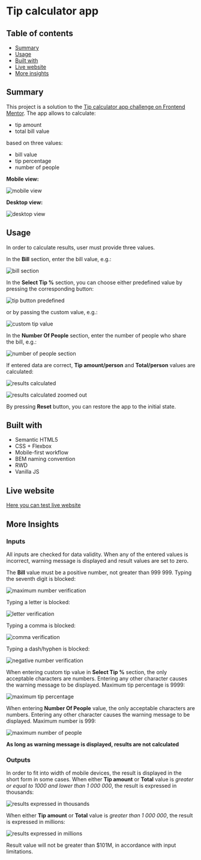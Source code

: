 # Tip calculator app

## Table of contents

- [Summary](#summary)
- [Usage](#usage)
- [Built with](#built-with)
- [Live website](#live-website)
- [More insights](#more-insights)


## Summary

This project is a solution to the [Tip calculator app challenge on Frontend Mentor](https://www.frontendmentor.io/challenges/tip-calculator-app-ugJNGbJUX). The app allows to calculate:
+ tip amount
+ total bill value

based on three values:

+ bill value
+ tip percentage
+ number of people

**Mobile view:**

![mobile view](/docs/general-view-mobile.png)



**Desktop view:**

![desktop view](/docs/general-view-desktop.png)




## Usage

In order to calculate results, user must provide three values.


In the **Bill** section, enter the bill value, e.g.:

![bill section](docs/bill/bill.png)


In the **Select Tip %** section, you can choose either predefined value by pressing the corresponding button:

![tip button predefined](/docs/tip-percentage/tip-percentage-button-predefined.png)

or by passing the custom value, e.g.:

![custom tip value](/docs/tip-percentage/tip-percentage-custom-value.png)

In the **Number Of People** section, enter the number of people who share the bill, e.g.:

![number of people section](docs/number-of-people/number-of-people.png)


If entered data are correct, **Tip amount/person** and **Total/person** values are calculated:

![results calculated](docs/results/results.png)

![results calculated zoomed out](docs/general-view-desktop-calculated.png)

By pressing **Reset** button, you can restore the app to the initial state.

## Built with

- Semantic HTML5
- CSS + Flexbox
- Mobile-first workflow
- BEM naming convention
- RWD
- Vanilla JS

## Live website

[Here you can test live website](https://aviation4.github.io/Tip-calculator/)


## More Insights

### Inputs ###

All inputs are checked for data validity. When any of the entered values is incorrect, warning message is displayed and result values are set to zero.


The **Bill** value must be a positive number, not greater than 999 999. Typing the seventh digit is blocked:

![maximum number verification](/docs/bill/bill-max-number.png)

Typing a letter is blocked:

![letter verification](/docs/bill/bill-letter.png)

Typing a comma is blocked:

![comma verification](/docs/bill/bill-period.png)

Typing a dash/hyphen is blocked:

![negative number verification](/docs/bill/bill-negative.png)

When entering custom tip value in **Select Tip %** section, the only acceptable characters are numbers. Entering any other character causes the warning message to be displayed. Maximum tip percentage is 9999:

![maximum tip percentage](docs/tip-percentage/tip-percentage-custom-value-max.png)

When entering **Number Of People** value, the only acceptable characters are numbers. Entering any other character causes the warning message to be displayed. Maximum number is 999:

![maximum number of people](docs/number-of-people/number-of-people-max.png)

**As long as warning message is displayed, results are not calculated**


### Outputs ###

In order to fit into width of mobile devices, the result is displayed in the short form in some cases. When either **Tip amount** or **Total** value is *greater or equal to 1000 and lower than 1 000 000*, the result is expressed in thousands:

![results expressed in thousands](docs/results/results-thousands.png)

When either **Tip amount** or **Total** value is *greater than 1 000 000*, the result is expressed in millions:

![results expressed in millions](docs/results/results-millions.png)

Result value will not be greater than $101M, in accordance with input limitations.
